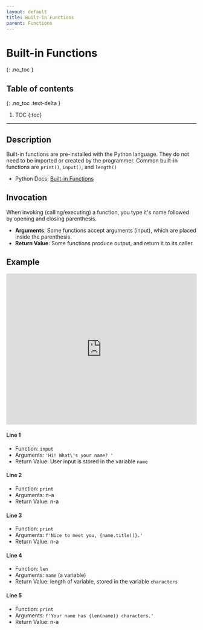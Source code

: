 ```yaml
---
layout: default
title: Built-in Functions
parent: Functions
---
```

# Built-in Functions
{: .no_toc }
## Table of contents
{: .no_toc .text-delta }

1. TOC
{:toc}

---

## Description
Built-in functions are pre-installed with the Python language. They do not need to be imported or created by the programmer. Common built-in functions are `print()`, `input()`, and `length()`
- Python Docs: [Built-in Functions](https://docs.python.org/3/library/functions.html)

## Invocation
When invoking (calling/executing) a function, you type it's name followed by opening and closing parenthesis. 
- **Arguments**: Some functions accept arguments (input), which are placed inside the parenthesis. 
- **Return Value**: Some functions produce output, and return it to its caller.

## Example
<iframe height="400px" width="100%" src="https://replit.com/@bianca_ruiz/builtin-functions?lite=true" scrolling="no" frameborder="no" allowtransparency="true" allowfullscreen="true" sandbox="allow-forms allow-pointer-lock allow-popups allow-same-origin allow-scripts allow-modals"></iframe>

#### Line 1
- Function: `input`
- Arguments: `'Hi! What\'s your name? '`
- Return Value: User input is stored in the variable `name`
#### Line 2
- Function: `print`
- Arguments: n-a
- Return Value: n-a
#### Line 3
- Function: `print`
- Arguments: `f'Nice to meet you, {name.title()}.'`
- Return Value: n-a
#### Line 4
- Function: `len`
- Arguments: `name` (a variable)
- Return Value: length of variable, stored in the variable `characters`
#### Line 5
- Function: `print`
- Arguments: `f'Your name has {len(name)} characters.'`
- Return Value: n-a
